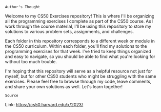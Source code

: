     Author's Thought

Welcome to my CS50 Exercises repository! This is where I'll be organizing all the programming exercises I complete as part of the CS50 course. As I work through the course material, I'll be using this repository to store my solutions to various problem sets, assignments, and challenges.

Each folder in this repository corresponds to a different week or module in the CS50 curriculum. Within each folder, you'll find my solutions to the programming exercises for that week. I've tried to keep things organized and easy to navigate, so you should be able to find what you're looking for without too much trouble.

I'm hoping that this repository will serve as a helpful resource not just for myself, but for other CS50 students who might be struggling with the same exercises. Please feel free to browse through my code, leave comments, and share your own solutions as well. Let's learn together!

    Source
    
Link: https://cs50.harvard.edu/x/2023/
